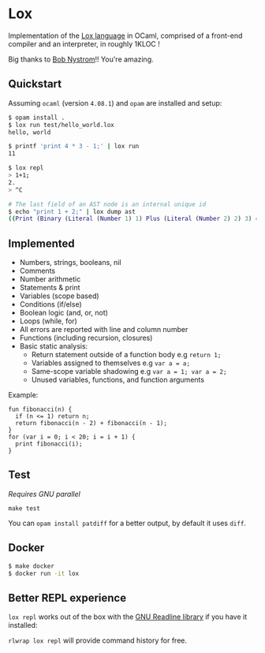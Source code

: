# Lox

Implementation of the [Lox language](http://www.craftinginterpreters.com/) in
OCaml, comprised of a front-end compiler and an interpreter, in roughly 1KLOC !

Big thanks to [Bob Nystrom](https://github.com/munificent)!! You're amazing.

## Quickstart

Assuming `ocaml` (version `4.08.1`) and `opam` are installed and setup:

```sh
$ opam install .
$ lox run test/hello_world.lox
hello, world

$ printf 'print 4 * 3 - 1;' | lox run
11

$ lox repl
> 1+1;
2.
> ^C

# The last field of an AST node is an internal unique id
$ echo "print 1 + 2;" | lox dump ast
((Print (Binary (Literal (Number 1) 1) Plus (Literal (Number 2) 2) 3) 4))

```

## Implemented

- Numbers, strings, booleans, nil
- Comments
- Number arithmetic
- Statements & print
- Variables (scope based)
- Conditions (if/else)
- Boolean logic (and, or, not)
- Loops (while, for)
- All errors are reported with line and column number
- Functions (including recursion, closures)
- Basic static analysis:
  * Return statement outside of a function body e.g `return 1;`
  * Variables assigned to themselves e.g `var a = a;`
  * Same-scope variable shadowing e.g `var a = 1; var a = 2;`
  * Unused variables, functions, and function arguments

Example:

```
fun fibonacci(n) {
  if (n <= 1) return n;
  return fibonacci(n - 2) + fibonacci(n - 1);
}
for (var i = 0; i < 20; i = i + 1) {
  print fibonacci(i);
}
```

## Test

*Requires GNU parallel*

`make test`

You can `opam install patdiff` for a better output, by default it uses `diff`.


## Docker

```sh
$ make docker
$ docker run -it lox
```

## Better REPL experience

`lox repl` works out of the box with the [GNU Readline library](https://tiswww.cwru.edu/php/chet/readline/rltop.html) if you have it installed:

`rlwrap lox repl` will provide command history for free.
